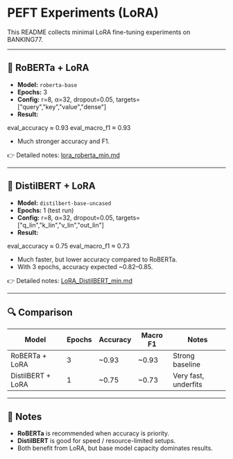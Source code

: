 # PEFT Experiments (LoRA)

This README collects minimal LoRA fine-tuning experiments on BANKING77.

---

## 📘 RoBERTa + LoRA
- **Model:** `roberta-base`
- **Epochs:** 3  
- **Config:** r=8, α=32, dropout=0.05, targets=["query","key","value","dense"]  
- **Result:**

eval_accuracy ≈ 0.93
eval_macro_f1 ≈ 0.93

- Much stronger accuracy and F1.

👉 Detailed notes: [lora_roberta_min.md](./lora_roberta_min.md)

---

## 📗 DistilBERT + LoRA
- **Model:** `distilbert-base-uncased`
- **Epochs:** 1 (test run)  
- **Config:** r=8, α=32, dropout=0.05, targets=["q_lin","k_lin","v_lin","out_lin"]  
- **Result:**

eval_accuracy ≈ 0.75
eval_macro_f1 ≈ 0.73

- Much faster, but lower accuracy compared to RoBERTa.  
- With 3 epochs, accuracy expected ~0.82–0.85.

👉 Detailed notes: [LoRA_DistilBERT_min.md](./LoRA_DistilBERT_min.md)

---

## 🔍 Comparison

| Model            | Epochs | Accuracy | Macro F1 | Notes                |
|------------------|--------|----------|----------|----------------------|
| RoBERTa + LoRA   | 3      | ~0.93    | ~0.93    | Strong baseline      |
| DistilBERT + LoRA| 1      | ~0.75    | ~0.73    | Very fast, underfits |

---

## 📝 Notes
- **RoBERTa** is recommended when accuracy is priority.  
- **DistilBERT** is good for speed / resource-limited setups.  
- Both benefit from LoRA, but base model capacity dominates results.
